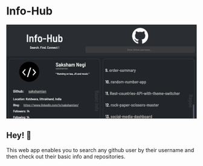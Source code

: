 # Info-Hub

![Preview](./images/final-design.png)

## Hey! 👋

This web app enables you to search any github user by their username and then check out their basic info and repositories.